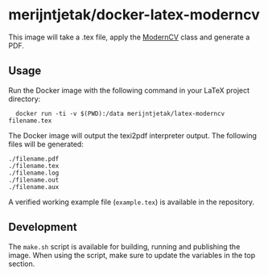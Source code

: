 # merijntjetak/docker-latex-moderncv

This image will take a .tex file, apply the [ModernCV](http://www.latextemplates.com/template/moderncv-cv-and-cover-letter) class and generate a PDF. 

## Usage
Run the Docker image with the following command in your LaTeX project directory:
```
  docker run -ti -v $(PWD):/data merijntjetak/latex-moderncv filename.tex
```

The Docker image will output the texi2pdf interpreter output. The following files will be generated:
```
./filename.pdf
./filename.tex
./filename.log
./filename.out
./filename.aux
```
A verified working example file (`example.tex`) is available in the repository.

## Development
The `make.sh` script is available for building, running and publishing the image. When using the script, make sure to update the variables in the top section.
